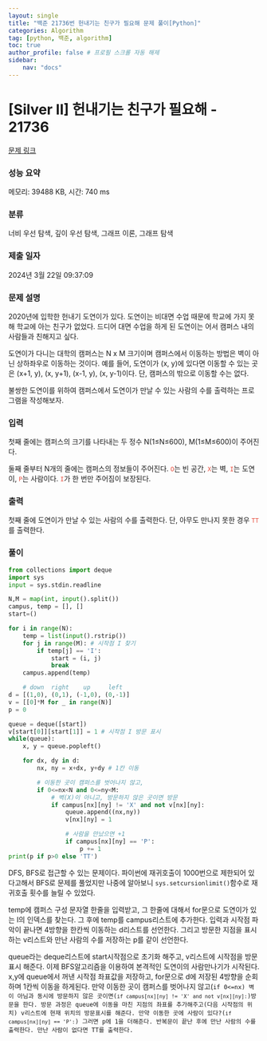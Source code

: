 ```yaml
---
layout: single
title: "백준 21736번 헌내기는 친구가 필요해 문제 풀이[Python]"
categories: Algorithm
tag: [python, 백준, algorithm]
toc: true
author_profile: false # 프로필 스크롤 자동 해제
sidebar:
    nav: "docs"
---
```

# [Silver II] 헌내기는 친구가 필요해 - 21736 

[문제 링크](https://www.acmicpc.net/problem/21736) 

### 성능 요약

메모리: 39488 KB, 시간: 740 ms

### 분류

너비 우선 탐색, 깊이 우선 탐색, 그래프 이론, 그래프 탐색

### 제출 일자

2024년 3월 22일 09:37:09

### 문제 설명

<p>2020년에 입학한 헌내기 도연이가 있다. 도연이는 비대면 수업 때문에 학교에 가지 못해 학교에 아는 친구가 없었다. 드디어 대면 수업을 하게 된 도연이는 어서 캠퍼스 내의 사람들과 친해지고 싶다. </p>

<p>도연이가 다니는 대학의 캠퍼스는 N x M 크기이며 캠퍼스에서 이동하는 방법은 벽이 아닌 상하좌우로 이동하는 것이다. 예를 들어, 도연이가 (x, y)에 있다면 이동할 수 있는 곳은 (x+1, y), (x, y+1), (x-1, y), (x, y-1)이다. 단, 캠퍼스의 밖으로 이동할 수는 없다.</p>

<p>불쌍한 도연이를 위하여 캠퍼스에서 도연이가 만날 수 있는 사람의 수를 출력하는 프로그램을 작성해보자.</p>

### 입력 

 <p>첫째 줄에는 캠퍼스의 크기를 나타내는 두 정수 N(1≤N≤600), M(1≤M≤600)이 주어진다.</p>

<p>둘째 줄부터 N개의 줄에는 캠퍼스의 정보들이 주어진다. <span style="color:#e74c3c"><code>O</code></span>는 빈 공간, <span style="color:#e74c3c;"><code>X</code></span>는 벽, <span style="color:#e74c3c;"><code>I</code></span>는 도연이, <span style="color:#e74c3c;"><code>P</code></span>는 사람이다. <span style="color:#e74c3c;"><code>I</code></span>가 한 번만 주어짐이 보장된다.</p>

### 출력 

 <p>첫째 줄에 도연이가 만날 수 있는 사람의 수를 출력한다. 단, 아무도 만나지 못한 경우 <span style="color:#e74c3c;"><code>TT</code></span>를 출력한다.</p>

### 풀이

~~~python
from collections import deque
import sys
input = sys.stdin.readline

N,M = map(int, input().split())
campus, temp = [], []
start=()

for i in range(N):
    temp = list(input().rstrip())
    for j in range(M): # 시작점 I 찾기
        if temp[j] == 'I':
            start = (i, j)
            break
    campus.append(temp)

    # down  right    up     left
d = [(1,0), (0,1), (-1,0), (0,-1)]
v = [[0]*M for _ in range(N)]
p = 0

queue = deque([start])
v[start[0]][start[1]] = 1 # 시작점 I 방문 표시
while(queue):
    x, y = queue.popleft()

    for dx, dy in d:
        nx, ny = x+dx, y+dy # 1칸 이동

        # 이동한 곳이 캠퍼스를 벗어나지 않고,
        if 0<=nx<N and 0<=ny<M:
            # 벽(X)이 아니고, 방문하지 않은 곳이면 방문
            if campus[nx][ny] != 'X' and not v[nx][ny]:
                queue.append((nx,ny))
                v[nx][ny] = 1

                # 사람을 만났으면 +1
                if campus[nx][ny] == 'P':
                    p += 1
print(p if p>0 else 'TT')
 ~~~

<p>DFS, BFS로 접근할 수 있는 문제이다. 파이썬에 재귀호출이 1000번으로 제한되어 있다고해서 BFS로 문제를 풀었지만 나중에 알아보니 <code>sys.setcursionlimit()</code>함수로 재귀호출 횟수를 늘릴 수 있었다.</p>
<p>temp에 캠퍼스 구성 문자열 한줄을 입력받고, 그 한줄에 대해서 for문으로 도연이가 있는 I의 인덱스를 찾는다. 그 후에 temp를 campus리스트에 추가한다. 입력과 시작점 파악이 끝나면 4방향을 한칸씩 이동하는 d리스트를 선언한다. 그리고 방문한 지점을 표시하는 v리스트와 만난 사람의 수를 저장하는 p를 같이 선언한다.</p>
<p>queue라는 deque리스트에 start시작점으로 초기화 해주고, v리스트에 시작점을 방문표시 해준다. 이제 BFS알고리즘을 이용하여 본격적인 도연이의 사람만나기가 시작된다. x,y에 queue에서 꺼낸 시작점 좌표값을 저장하고, for문으로 d에 저장된 4방향을 순회하며 1칸씩 이동을 하게된다. 만약 이동한 곳이 캠퍼스를 벗어나지 않고(<code>if 0<=nx<N and 0<=ny<M:</code>) 벽이 아님과 동시에 방문하지 않은 곳이면(<code>if campus[nx][ny] != 'X' and not v[nx][ny]:</code>)방문을 한다. 방문 과정은 queue에 이동을 마친 지점의 좌표를 추가해주고(다음 시작점의 위치) v리스트에 현재 위치의 방문표시를 해준다. 만약 이동한 곳에 사람이 있다?(<code>if campus[nx][ny] == 'P':</code>) 그러면 p에 1을 더해준다. 반복문이 끝난 후에 만난 사람의 수를 출력한다. 만난 사람이 없다면 TT를 출력한다.  </p>
